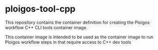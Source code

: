 # ploigos-tool-cpp

This repository contains the container definition for creating the Ploigos workflow
C++ CLI tools container image.

This container image is intended to be used as the container image to run Ploigos workflow steps
in that require access to C++ dev tools
